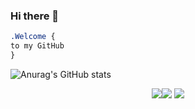 ### Hi there 👋

```css
.Welcome { 
to my GitHub
}
```

![Anurag's GitHub stats](https://github-readme-stats.vercel.app/api?username=afi-dev&show_icons=true&theme=onedark)

<p align="center"><img src="https://i.imgur.com/QBkS6bd.png"><img src="https://i.imgur.com/pirVf4i.png"> <img src="https://i.imgur.com/jjOMCGF.png"></p>
